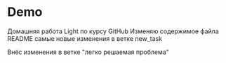 # Demo
Домашняя работа Light по курсу GitHub
Изменяю содержимое файла README
самые новые изменения в ветке new_task

Внёс изменения в ветке "легко решаемая проблема"
